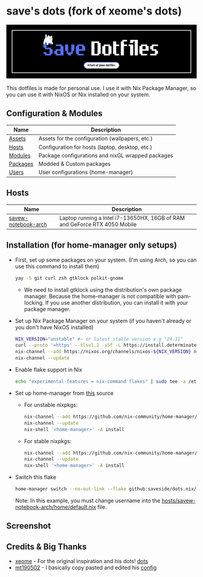 # save's dots (fork of xeome's dots)
![sway](https://raw.githubusercontent.com/saveside/dots/refs/heads/main/assets/Banner.png)

This dotfiles is made for personal use. I use it with Nix Package Manager, so you can use it with NixOS or Nix installed on your system.

## Configuration & Modules

| Name                   | Description                                                            |
| ---------------------- | ---------------------------------------------------------------------- |
| [Assets](./assets)     | Assets for the configuration (wallpapers, etc.)                        |
| [Hosts](./hosts)       | Configuration for hosts (laptop, desktop, etc.)                        |
| [Modules](./modules)   | Package configurations and nixGL wrapped packages                      |
| [Packages](./packages) | Modded & Custom packages                                               |
| [Users](./users)       | User configurations (home-manager)                                     |

## Hosts

| Name                                                 | Description                                                                     |
| ---------------------------------------------------- | ------------------------------------------------------------------------------- |
| [savew-notebook-arch](./hosts/savew-notebook-arch)   | Laptop running a Intel i7-13650HX, 16GB of RAM and GeForce RTX 4050 Mobile      |

## Installation (for home-manager only setups)

- First, set up some packages on your system. (I'm using Arch, so you can use this command to install them)

  ```bash
  yay -S git curl zsh gtklock polkit-gnome
  ```

  - We need to install gtklock using the distribution's own package manager. Because the home-manager is not compatible with pam-locking. If you use another distribution, you can install it with your package manager.

- Set up Nix Package Manager on your system (if you haven't already or you don't have NixOS installed)

    ```sh
    NIX_VERSION="unstable" #~ or latest stable version e.g "24.11"
    curl --proto '=https' --tlsv1.2 -sSf -L https://install.determinate.systems/nix | sh -s -- install
    nix-channel --add https://nixos.org/channels/nixos-${NIX_VERSION} nixpkgs
    nix-channel --update
    ```

- Enable flake support in Nix

    ```sh
    echo "experimental-features = nix-command flakes" | sudo tee -a /etc/nix/nix.conf
    ```

- Set up home-manager from [this](https://nix-community.github.io/home-manager/index.xhtml#ch-installation) source

  - For unstable nixpkgs:

    ```sh
    nix-channel --add https://github.com/nix-community/home-manager/archive/master.tar.gz home-manager
    nix-channel --update
    nix-shell '<home-manager>' -A install
    ```

  - For stable nixpkgs:

    ```sh
    nix-channel --add https://github.com/nix-community/home-manager/archive/release-24.11.tar.gz home-manager
    nix-channel --update
    nix-shell '<home-manager>' -A install
    ```

- Switch this flake

    ```sh
    home-manager switch --no-out-link --flake github:saveside/dots.nix/unstable#savew-notebook-arch
    ```

    Note: In this example, you must change username into the [hosts/savew-notebook-arch/home/default.nix](./hosts/savew-notebook-arch/home/default.nix) file.

## Screenshot



## Credits & Big Thanks

- [xeome](https://github.com/xeome) - For the original inspiration and his dots! [dots](https://github.com/xeome/dots)
- [mt190502](https://github.com/mt190502) - I basically copy pasted and edited his [config](https://github.com/mt190502/dotfiles.nix)
